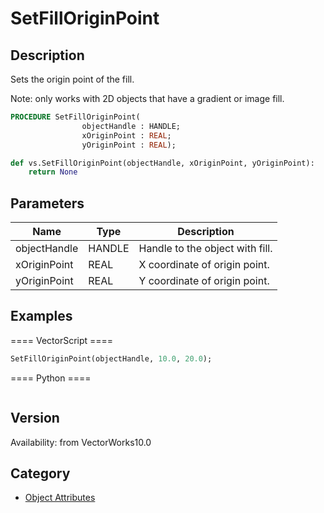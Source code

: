 # SetFillOriginPoint

## Description
Sets the origin point of the fill.

Note: only works with 2D objects that have a gradient or image fill.

```pascal
PROCEDURE SetFillOriginPoint(
				objectHandle : HANDLE;
				xOriginPoint : REAL;
				yOriginPoint : REAL);
```

```python
def vs.SetFillOriginPoint(objectHandle, xOriginPoint, yOriginPoint):
    return None
```

## Parameters
|Name|Type|Description|
|---|---|---|
|objectHandle|HANDLE|Handle to the object with fill.|
|xOriginPoint|REAL|X coordinate of origin point.|
|yOriginPoint|REAL|Y coordinate of origin point.|

## Examples
==== VectorScript ====
```pascal
SetFillOriginPoint(objectHandle, 10.0, 20.0);
```
==== Python ====
```python

```

## Version
Availability: from VectorWorks10.0

## Category
* [Object Attributes](../Categories/Object%20Attributes.md)
